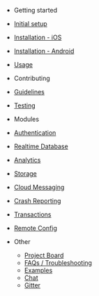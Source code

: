 - Getting started
 - [Initial setup](/initial-setup)
 - [Installation - iOS](/installation-ios)
 - [Installation - Android](/installation-android)
 - [Usage](/usage)

- Contributing
 - [Guidelines](/contributing/guidelines)
 - [Testing](/contributing/testing)

- Modules
 - [Authentication](/modules/authentication)
 - [Realtime Database](/modules/database)
 - [Analytics](/modules/analytics)
 - [Storage](/modules/storage)
 - [Cloud Messaging](/modules/cloud-messaging)
 - [Crash Reporting](/modules/crash)
 - [Transactions](/modules/transactions)
 - [Remote Config](/modules/config)

- Other
  - [Project Board](https://github.com/invertase/react-native-firebase/projects)
  - [FAQs / Troubleshooting](/faqs)
  - [Examples](https://github.com/invertase/react-native-firebase-examples)
  - [Chat](https://discord.gg/t6bdqMs)
  - [Gitter](https://gitter.im/invertase/react-native-firebase)
